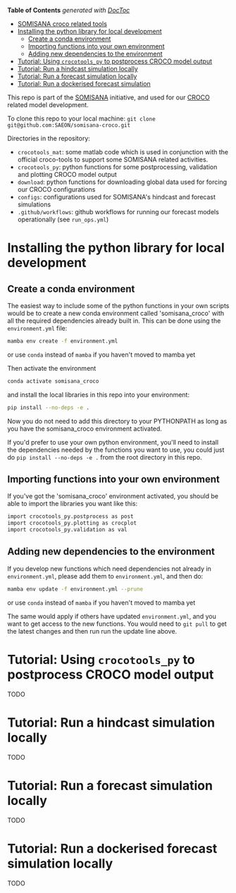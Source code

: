 <!-- START doctoc generated TOC please keep comment here to allow auto update -->
<!-- DON'T EDIT THIS SECTION, INSTEAD RE-RUN doctoc TO UPDATE -->
**Table of Contents**  *generated with [DocToc](https://github.com/thlorenz/doctoc)*

- [SOMISANA croco related tools](#somisana-croco-related-tools)
- [Installing the python library for local development](#installing-the-python-library-for-local-development)
  - [Create a conda environment](#create-a-conda-environment)
  - [Importing functions into your own environment](#importing-functions-into-your-own-environment)
  - [Adding new dependencies to the environment](#adding-new-dependencies-to-the-environment)
- [Tutorial: Using `crocotools_py` to postprocess CROCO model output](#tutorial-using-crocotools_py-to-postprocess-croco-model-output)
- [Tutorial: Run a hindcast simulation locally](#tutorial-run-a-hindcast-simulation-locally)
- [Tutorial: Run a forecast simulation locally](#tutorial-run-a-forecast-simulation-locally)
- [Tutorial: Run a dockerised forecast simulation](#tutorial-run-a-dockerised-forecast-simulation)

<!-- END doctoc generated TOC please keep comment here to allow auto update -->

This repo is part of the [SOMISANA](https://somisana.ac.za/) initiative, and used for our [CROCO](https://www.croco-ocean.org/) related model development.

To clone this repo to your local machine:
`git clone git@github.com:SAEON/somisana-croco.git`

Directories in the repository: 
- `crocotools_mat`:    some matlab code which is used in conjunction with the official croco-tools to support some SOMISANA related activities. 
- `crocotools_py`:     python functions for some postprocessing, validation and plotting CROCO model output
- `download`:          python functions for downloading global data used for forcing our CROCO configurations
- `configs`:           configurations used for SOMISANA's hindcast and forecast simulations
- `.github/workflows`: github workflows for running our forecast models operationally (see `run_ops.yml`)

# Installing the python library for local development

## Create a conda environment

The easiest way to include some of the python functions in your own scripts would be to create a new conda environment called 'somisana\_croco' with all the required dependencies already built in. This can be done using the `environment.yml` file:
```sh
mamba env create -f environment.yml
```
or use `conda` instead of `mamba` if you haven't moved to mamba yet

Then activate the environment
```sh
conda activate somisana_croco
```

and install the local libraries in this repo into your environment:
```sh
pip install --no-deps -e .
```
Now you do not need to add this directory to your PYTHONPATH as long as you have the somisana\_croco environment activated.

If you'd prefer to use your own python environment, you'll need to install the dependencies needed by the functions you want to use, you could just do `pip install --no-deps -e .` from the root directory in this repo.

## Importing functions into your own environment

If you've got the 'somisana\_croco' environment activated, you should be able to import the libraries you want like this:
```sh
import crocotools_py.postprocess as post
import crocotools_py.plotting as crocplot
import crocotools_py.validation as val
```

## Adding new dependencies to the environment

If you develop new functions which need dependencies not already in `environment.yml`, please add them to `environment.yml`, and then do:
```sh
mamba env update -f environment.yml --prune
```
or use `conda` instead of `mamba` if you haven't moved to mamba yet

The same would apply if others have updated `environment.yml`, and you want to get access to the new functions. You would need to `git pull` to get the latest changes and then run run the update line above. 

# Tutorial: Using `crocotools_py` to postprocess CROCO model output 

TODO

# Tutorial: Run a hindcast simulation locally

TODO

# Tutorial: Run a forecast simulation locally

TODO

# Tutorial: Run a dockerised forecast simulation locally

TODO



